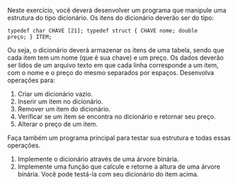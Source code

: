 <p>Neste exercício, você deverá desenvolver um programa que manipule uma estrutura do tipo dicionário. Os itens do dicionário deverão ser do tipo:</p>

<code>typedef char CHAVE [21];
typedef struct {
   CHAVE nome;
   double preço;
} ITEM;</code>
<p>Ou seja, o dicionário deverá armazenar os itens de uma tabela, sendo que cada item tem um nome (que é sua chave) e um preço. Os dados deverão ser lidos de um arquivo texto em que cada linha corresponde a um item, com o nome e o preço do mesmo separados por espaços. Desenvolva operações para:</p>
<ol>
   <li>Criar um dicionário vazio.</li>
   <li>Inserir um item no dicionário.</li>
   <li>Remover um item do dicionário.</li>
   <li>Verificar se um item se encontra no dicionário e retornar seu preço.</li>
   <li>Alterar o preço de um item.</li>
</ol>

<p>Faça também um programa principal para testar sua estrutura e todas essas operações.</p>

<ol>
   <li>Implemente o dicionário através de uma árvore binária.</li>
   <li>Implemente uma função que calcule e retorne a altura de uma árvore binária. Você pode testá-la com seu dicionário do item acima.</li>
</ol>
